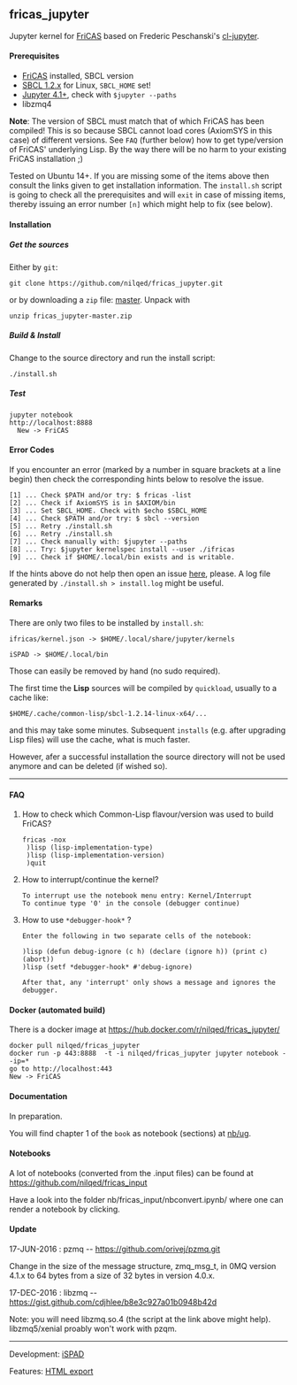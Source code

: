 ## fricas_jupyter

Jupyter kernel for [FriCAS](http://fricas.sourceforge.net/) based on
Frederic Peschanski's [cl-jupyter](https://github.com/fredokun/cl-jupyter).


#### Prerequisites

* [FriCAS](http://fricas.sourceforge.net/) installed, SBCL version 
* [SBCL 1.2.x](http://www.sbcl.org/) for Linux, `SBCL_HOME` set!
* [Jupyter 4.1+](https://jupyter.org/), check with `$jupyter --paths`
* libzmq4

**Note**: The version of SBCL must match that of which FriCAS has been compiled!
This is so because SBCL cannot load cores (AxiomSYS in this case) of different
versions. See `FAQ` (further below) how to get type/version of FriCAS' 
underlying Lisp. By the way there will be no harm to your existing FriCAS 
installation ;)    

Tested on Ubuntu 14+. If you are missing some of the items above then consult the
links given to get installation information. The `install.sh` script
is going to check all the prerequisites and will `exit` in case of missing items,
thereby issuing an error number `[n]` which might help to fix (see below).

#### Installation

##### Get the sources

Either by `git`: 

    git clone https://github.com/nilqed/fricas_jupyter.git
 
or by downloading a `zip` file: 
[master](https://github.com/nilqed/fricas_jupyter/archive/master.zip).
Unpack with

    unzip fricas_jupyter-master.zip
    
    
##### Build & Install 

Change to the source directory and run the install script:

    ./install.sh
    

    
##### Test

    jupyter notebook 
    http://localhost:8888
      New -> FriCAS
      


#### Error Codes
If you encounter an error (marked by a number in square brackets at a line begin)
then check the corresponding hints below to resolve the issue.
                 
    [1] ... Check $PATH and/or try: $ fricas -list
    [2] ... Check if AxiomSYS is in $AXIOM/bin       
    [3] ... Set SBCL_HOME. Check with $echo $SBCL_HOME
    [4] ... Check $PATH and/or try: $ sbcl --version
    [5] ... Retry ./install.sh
    [6] ... Retry ./install.sh
    [7] ... Check manually with: $jupyter --paths
    [8] ... Try: $jupyter kernelspec install --user ./ifricas 
    [9] ... Check if $HOME/.local/bin exists and is writable.

    
If the hints above do not help then open an issue
[here](https://github.com/nilqed/fricas_jupyter/issues), please. 
A log file generated by `./install.sh > install.log` might be useful.


#### Remarks

There are only two files to be installed by `install.sh`:

    ifricas/kernel.json -> $HOME/.local/share/jupyter/kernels
    
    iSPAD -> $HOME/.local/bin
    
Those can easily be removed by hand (no sudo required). 

The first time the **Lisp** sources will be compiled by `quickload`, usually to
a cache like:

    $HOME/.cache/common-lisp/sbcl-1.2.14-linux-x64/...
   

and this may take some minutes. 
Subsequent `installs` (e.g. after upgrading Lisp files) will use the cache, what is
much faster. 

However, afer a successful installation the source directory will not be used anymore 
and can be deleted (if wished so).

---
#### FAQ

1. How to check which Common-Lisp flavour/version was used to build FriCAS?
    ```
    fricas -nox 
     )lisp (lisp-implementation-type)
     )lisp (lisp-implementation-version)
     )quit
    ```
    
2. How to interrupt/continue the kernel?
    ```
    To interrupt use the notebook menu entry: Kernel/Interrupt
    To continue type '0' in the console (debugger continue)
    ```

3. How to use `*debugger-hook*` ?
    ```
    Enter the following in two separate cells of the notebook:
    
    )lisp (defun debug-ignore (c h) (declare (ignore h)) (print c) (abort))
    )lisp (setf *debugger-hook* #'debug-ignore)
    
    After that, any 'interrupt' only shows a message and ignores the debugger.
    ```

#### Docker (automated build)
There is a docker image at https://hub.docker.com/r/nilqed/fricas_jupyter/


    docker pull nilqed/fricas_jupyter
    docker run -p 443:8888  -t -i nilqed/fricas_jupyter jupyter notebook --ip=*
    go to http://localhost:443
    New -> FriCAS


#### Documentation
In preparation.

You will find chapter 1 of the `book` as notebook (sections) at
[nb/ug](https://github.com/nilqed/fricas_input). 


#### Notebooks 
A lot of notebooks (converted from the .input files) can be found at
https://github.com/nilqed/fricas_input

Have a look into the folder nb/fricas_input/nbconvert.ipynb/ where one
can render a notebook by clicking.


#### Update 
17-JUN-2016 : pzmq -- https://github.com/orivej/pzmq.git

Change in the size of the message structure, zmq_msg_t, in 0MQ version 4.1.x 
to 64 bytes from a size of 32 bytes in version 4.0.x.

17-DEC-2016 : libzmq --  https://gist.github.com/cdjhlee/b8e3c927a01b0948b42d

Note: you will need libzmq.so.4 (the script at the link above might help).
libzmq5/xenial proably won't work with pzqm.

---
Development: [iSPAD](https://bitbucket.org/kfp/ispad) 

Features: [HTML export](http://kfp.bitbucket.org/tmp/version-0-9-2.html)
